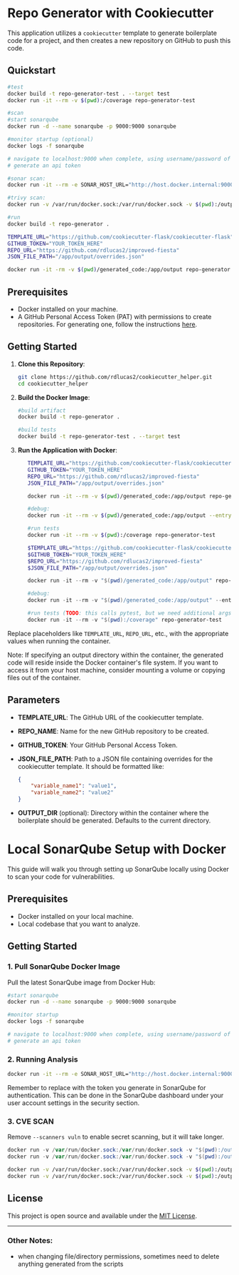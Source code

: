 # Repo Generator with Cookiecutter

This application utilizes a `cookiecutter` template to generate boilerplate code for a project, and then creates a new repository on GitHub to push this code.

## Quickstart

```bash
#test
docker build -t repo-generator-test . --target test
docker run -it --rm -v $(pwd):/coverage repo-generator-test

#scan
#start sonarqube
docker run -d --name sonarqube -p 9000:9000 sonarqube

#monitor startup (optional)
docker logs -f sonarqube

# navigate to localhost:9000 when complete, using username/password of admin/admin
# generate an api token

#sonar scan:
docker run -it --rm -e SONAR_HOST_URL="http://host.docker.internal:9000" -e SONAR_LOGIN="<your-generated-token>" -v $(pwd):/usr/src sonarsource/sonar-scanner-cli

#trivy scan:
docker run -v /var/run/docker.sock:/var/run/docker.sock -v $(pwd):/output aquasec/trivy image --format table --output /output/trivy-report.txt --scanners vuln repo-generator:latest

#run
docker build -t repo-generator .

TEMPLATE_URL="https://github.com/cookiecutter-flask/cookiecutter-flask"
GITHUB_TOKEN="YOUR_TOKEN_HERE"
REPO_URL="https://github.com/rdlucas2/improved-fiesta"
JSON_FILE_PATH="/app/output/overrides.json"

docker run -it -rm -v $(pwd)/generated_code:/app/output repo-generator --template_url $TEMPLATE_URL --repo_url $REPO_URL --token $GITHUB_TOKEN --json_file $JSON_FILE_PATH --output-dir /app/output
```

## Prerequisites

- Docker installed on your machine.
- A GitHub Personal Access Token (PAT) with permissions to create repositories. For generating one, follow the instructions [here](https://docs.github.com/en/github/authenticating-to-github/keeping-your-account-and-data-secure/creating-a-personal-access-token).

## Getting Started

1. **Clone this Repository**:
   
   ```bash
   git clone https://github.com/rdlucas2/cookiecutter_helper.git
   cd cookiecutter_helper
   ```

2. **Build the Docker Image**:

   ```bash
   #build artifact
   docker build -t repo-generator .

   #build tests
   docker build -t repo-generator-test . --target test
   ```

3. **Run the Application with Docker**:
   
   ```bash
      TEMPLATE_URL="https://github.com/cookiecutter-flask/cookiecutter-flask"
      GITHUB_TOKEN="YOUR_TOKEN_HERE"
      REPO_URL="https://github.com/rdlucas2/improved-fiesta"
      JSON_FILE_PATH="/app/output/overrides.json"

      docker run -it --rm -v $(pwd)/generated_code:/app/output repo-generator --template_url $TEMPLATE_URL --repo_url $REPO_URL --token $GITHUB_TOKEN --json_file $JSON_FILE_PATH --output-dir /app/output

      #debug:
      docker run -it --rm -v $(pwd)/generated_code:/app/output --entrypoint /bin/bash repo-generator

      #run tests
      docker run -it --rm -v $(pwd):/coverage repo-generator-test
   ```
   ```powershell
      $TEMPLATE_URL="https://github.com/cookiecutter-flask/cookiecutter-flask"
      $GITHUB_TOKEN="YOUR_TOKEN_HERE"
      $REPO_URL="https://github.com/rdlucas2/improved-fiesta"
      $JSON_FILE_PATH="/app/output/overrides.json"

      docker run -it --rm -v "$(pwd)/generated_code:/app/output" repo-generator --template_url $TEMPLATE_URL --repo_url $REPO_URL --token $GITHUB_TOKEN --json_file $JSON_FILE_PATH --output-dir /app/output

      #debug:
      docker run -it --rm -v "$(pwd)/generated_code:/app/output" --entrypoint /bin/bash repo-generator

      #run tests (TODO: this calls pytest, but we need additional args or better default CMD):
      docker run -it --rm -v "$(pwd):/coverage" repo-generator-test
   ```

Replace placeholders like `TEMPLATE_URL`, `REPO_URL`, etc., with the appropriate values when running the container.

Note: If specifying an output directory within the container, the generated code will reside inside the Docker container's file system. If you want to access it from your host machine, consider mounting a volume or copying files out of the container.

## Parameters

- **TEMPLATE_URL**: The GitHub URL of the cookiecutter template.
  
- **REPO_NAME**: Name for the new GitHub repository to be created.
  
- **GITHUB_TOKEN**: Your GitHub Personal Access Token.

- **JSON_FILE_PATH**: Path to a JSON file containing overrides for the cookiecutter template. It should be formatted like:

  ```json
  {
      "variable_name1": "value1",
      "variable_name2": "value2"
  }
  ```

- **OUTPUT_DIR** (optional): Directory within the container where the boilerplate should be generated. Defaults to the current directory.

# Local SonarQube Setup with Docker

This guide will walk you through setting up SonarQube locally using Docker to scan your code for vulnerabilities.

## Prerequisites

- Docker installed on your local machine.
- Local codebase that you want to analyze.

## Getting Started

### 1. Pull SonarQube Docker Image

Pull the latest SonarQube image from Docker Hub:

```bash
#start sonarqube
docker run -d --name sonarqube -p 9000:9000 sonarqube

#monitor startup
docker logs -f sonarqube

# navigate to localhost:9000 when complete, using username/password of admin/admin
# generate an api token
```

### 2. Running Analysis

```bash
docker run -it --rm -e SONAR_HOST_URL="http://host.docker.internal:9000" -e SONAR_LOGIN="<your-generated-token>" -v "$(pwd):/usr/src" sonarsource/sonar-scanner-cli
```

Remember to replace <your-generated-token> with the token you generate in SonarQube for authentication. This can be done in the SonarQube dashboard under your user account settings in the security section.

### 3. CVE SCAN

Remove ```--scanners vuln``` to enable secret scanning, but it will take longer.

```powershell
docker run -v /var/run/docker.sock:/var/run/docker.sock -v "$(pwd):/output" aquasec/trivy image --format table --output /output/trivy-report.txt --scanners vuln repo-generator:latest
docker run -v /var/run/docker.sock:/var/run/docker.sock -v "$(pwd):/output" aquasec/trivy image --format json --output /output/trivy-report.json --scanners vuln repo-generator:latest
```

```bash
docker run -v /var/run/docker.sock:/var/run/docker.sock -v $(pwd):/output aquasec/trivy image --format table --output /output/trivy-report.txt --scanners vuln repo-generator:latest
docker run -v /var/run/docker.sock:/var/run/docker.sock -v $(pwd):/output aquasec/trivy image --format json --output /output/trivy-report.json --scanners vuln repo-generator:latest
```

## License

This project is open source and available under the [MIT License](LICENSE).

---

### Other Notes:
- when changing file/directory permissions, sometimes need to delete anything generated from the scripts
